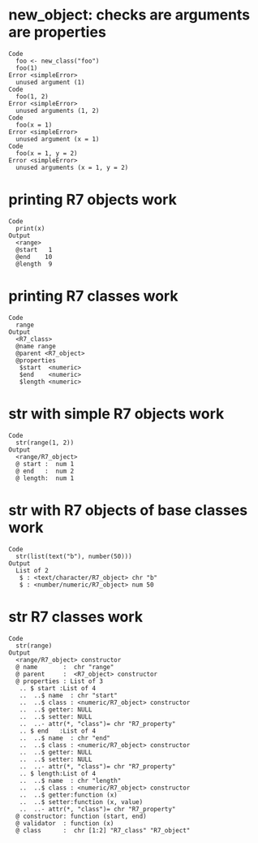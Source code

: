 # new_object: checks are arguments are properties

    Code
      foo <- new_class("foo")
      foo(1)
    Error <simpleError>
      unused argument (1)
    Code
      foo(1, 2)
    Error <simpleError>
      unused arguments (1, 2)
    Code
      foo(x = 1)
    Error <simpleError>
      unused argument (x = 1)
    Code
      foo(x = 1, y = 2)
    Error <simpleError>
      unused arguments (x = 1, y = 2)

# printing R7 objects work

    Code
      print(x)
    Output
      <range>
      @start   1
      @end    10
      @length  9

# printing R7 classes work

    Code
      range
    Output
      <R7_class>
      @name range
      @parent <R7_object>
      @properties
       $start  <numeric>
       $end    <numeric>
       $length <numeric>

# str with simple R7 objects work

    Code
      str(range(1, 2))
    Output
      <range/R7_object>
      @ start :  num 1
      @ end   :  num 2
      @ length:  num 1

# str with R7 objects of base classes work

    Code
      str(list(text("b"), number(50)))
    Output
      List of 2
       $ : <text/character/R7_object> chr "b"
       $ : <number/numeric/R7_object> num 50

# str R7 classes work

    Code
      str(range)
    Output
      <range/R7_object> constructor
      @ name       :  chr "range"
      @ parent     :  <R7_object> constructor
      @ properties : List of 3
       .. $ start :List of 4
       ..  ..$ name  : chr "start"
       ..  ..$ class : <numeric/R7_object> constructor
       ..  ..$ getter: NULL
       ..  ..$ setter: NULL
       ..  ..- attr(*, "class")= chr "R7_property"
       .. $ end   :List of 4
       ..  ..$ name  : chr "end"
       ..  ..$ class : <numeric/R7_object> constructor
       ..  ..$ getter: NULL
       ..  ..$ setter: NULL
       ..  ..- attr(*, "class")= chr "R7_property"
       .. $ length:List of 4
       ..  ..$ name  : chr "length"
       ..  ..$ class : <numeric/R7_object> constructor
       ..  ..$ getter:function (x)  
       ..  ..$ setter:function (x, value)  
       ..  ..- attr(*, "class")= chr "R7_property"
      @ constructor: function (start, end)  
      @ validator  : function (x)  
      @ class      :  chr [1:2] "R7_class" "R7_object"

